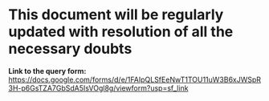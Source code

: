# This document will be regularly updated with resolution of all the necessary doubts
**Link to the query form:**
https://docs.google.com/forms/d/e/1FAIpQLSfEeNwT1TOU11uW3B6xJWSpR3H-p6GsTZA7GbSdA5IsVOgl8g/viewform?usp=sf_link
